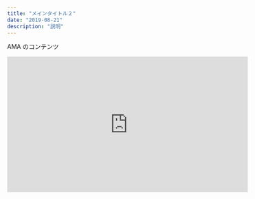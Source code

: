 ```yaml
---
title: "メインタイトル２"
date: "2019-08-21"
description: "説明"
---
```


AMA のコンテンツ

<iframe width="560" height="315" src="https://www.youtube.com/embed/DXJO3AraeMQ" frameborder="0" allow="accelerometer; autoplay; encrypted-media; gyroscope; picture-in-picture" allowfullscreen></iframe>
